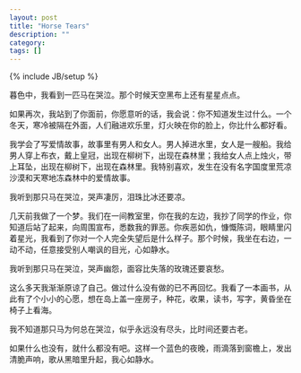 ```yaml
---
layout: post
title: "Horse Tears"
description: ""
category: 
tags: []
---
```

{% include JB/setup %}

暮色中，我看到一匹马在哭泣。那个时候天空黑布上还有星星点点。

如果再次，我站到了你面前，你愿意听的话，我会说：你不知道发生过什么。一个冬天，寒冷被隔在外面，人们融进欢乐里，灯火映在你的脸上，你比什么都好看。

我学会了写爱情故事，故事里有男人和女人。男人掉进水里，女人是一艘船。我给男人穿上布衣，戴上皇冠，出现在柳树下，出现在森林里；我给女人点上烛火，带上耳坠，出现在柳树下，出现在森林里。我特别喜欢，发生在没有名字国度里荒凉沙漠和天寒地冻森林中的爱情故事。

我听到那只马在哭泣，哭声凄厉，泪珠比冰还要凉。

几天前我做了一个梦。我们在一间教室里，你在我的左边，我抄了同学的作业，你知道后站了起来，向周围宣布，悉数我的罪恶。你疾恶如仇，慷慨陈词，眼睛里闪着星光，我看到了你对一个人完全失望后是什么样子。那个时候，我坐在右边，一动不动，任意接受别人嘲讽的目光，心如静水。

我听到那只马在哭泣，哭声幽怨，面容比失落的玫瑰还要哀愁。

这么多天我渐渐原谅了自己。做过什么没有做的已不再回忆。我看了一本画书，从此有了个小小的心愿，想在岛上盖一座房子，种花，收果，读书，写字，黄昏坐在椅子上看海。

我不知道那只马为何总在哭泣，似乎永远没有尽头，比时间还要古老。

如果什么也没有，就什么都没有吧。这样一个蓝色的夜晚，雨滴落到窗檐上，发出清脆声响，歌从黑暗里升起，我心如静水。


